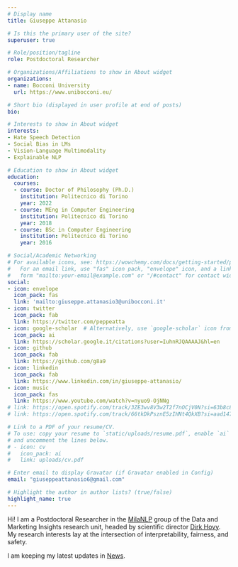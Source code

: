 ```yaml
---
# Display name
title: Giuseppe Attanasio

# Is this the primary user of the site?
superuser: true

# Role/position/tagline
role: Postdoctoral Researcher

# Organizations/Affiliations to show in About widget
organizations:
- name: Bocconi University
  url: https://www.unibocconi.eu/

# Short bio (displayed in user profile at end of posts)
bio:

# Interests to show in About widget
interests:
- Hate Speech Detection
- Social Bias in LMs
- Vision-Language Multimodality
- Explainable NLP

# Education to show in About widget
education:
  courses:
  - course: Doctor of Philosophy (Ph.D.)
    institution: Politecnico di Torino
    year: 2022
  - course: MEng in Computer Engineering
    institution: Politecnico di Torino
    year: 2018
  - course: BSc in Computer Engineering
    institution: Politecnico di Torino
    year: 2016

# Social/Academic Networking
# For available icons, see: https://wowchemy.com/docs/getting-started/page-builder/#icons
#   For an email link, use "fas" icon pack, "envelope" icon, and a link in the
#   form "mailto:your-email@example.com" or "/#contact" for contact widget.
social:
- icon: envelope
  icon_pack: fas
  link: 'mailto:giuseppe.attanasio3@unibocconi.it'
- icon: twitter
  icon_pack: fab
  link: https://twitter.com/peppeatta
- icon: google-scholar  # Alternatively, use `google-scholar` icon from `ai` icon pack
  icon_pack: ai
  link: https://scholar.google.it/citations?user=IuhnRJQAAAAJ&hl=en
- icon: github
  icon_pack: fab
  link: https://github.com/g8a9
- icon: linkedin
  icon_pack: fab
  link: https://www.linkedin.com/in/giuseppe-attanasio/
- icon: music
  icon_pack: fas
  link: https://www.youtube.com/watch?v=nyuo9-OjNNg
# link: https://open.spotify.com/track/3ZE3wv8V3w2T2f7nOCjV0N?si=63b8c84e60f4438e
# link: https://open.spotify.com/track/66tkDkPsznE5zIHNt4QkXB?si=aad147ee54044638

# Link to a PDF of your resume/CV.
# To use: copy your resume to `static/uploads/resume.pdf`, enable `ai` icons in `params.toml`, 
# and uncomment the lines below.
# - icon: cv
#   icon_pack: ai
#   link: uploads/cv.pdf

# Enter email to display Gravatar (if Gravatar enabled in Config)
email: "giuseppeattanasio6@gmail.com"

# Highlight the author in author lists? (true/false)
highlight_name: true
---
```


Hi! I am a Postdoctoral Researcher in the [MilaNLP](https://milanlproc.github.io/) group of the Data and Marketing Insights research unit, headed by scientific director [Dirk Hovy](https://dmi.unibocconi.eu/people/dirk-hovy). My research interests lay at the intersection of interpretability, fairness, and safety.

<!-- I work with [Debora Nozza](https://dnozza.github.io/) on [Project MONICA](https://milanlproc.github.io/project/monitoring_italian_measures_response_covid19/) to characterize how people reacted to measures of the Italian government in response to COVID-19. -->

I am keeping my latest updates in [News](./news).

<!-- I am based in Turin and commute to Milan. I love reading (Sci-Fi, please) and playing basketball, but circumstances led me to discover that I’m not so bad at cooking. I also like DIY and automating boring stuff.
Besides that, I am a passionate learner. I spend countless hours on lectures and tutorials about languages, frameworks, and technologies that interest me. -->

<!-- I was a Ph.D. student at the Department of Control and Computer Engineering of Polytechnic of Turin under the supervision of [Elena Baralis](https://dbdmg.polito.it/wordpress/people/elena-baralis/).  -->

<!-- 
{{< icon name="download" pack="fas" >}} Download my {{< staticref "uploads/demo_resume.pdf" "newtab" >}}resumé{{< /staticref >}}. -->
